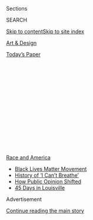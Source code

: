 <div id="app">

<div>

<div>

<div>

<div class="NYTAppHideMasthead css-1q2w90k e1suatyy0">

<div class="section css-ui9rw0 e1suatyy2">

<div class="css-eph4ug er09x8g0">

<div class="css-6n7j50">

</div>

<span class="css-1dv1kvn">Sections</span>

<div class="css-10488qs">

<span class="css-1dv1kvn">SEARCH</span>

</div>

[Skip to content](#site-content)[Skip to site index](#site-index)

</div>

<div id="masthead-section-label" class="css-1wr3we4 eaxe0e00">

[Art &
Design](https://www.nytimes3xbfgragh.onion/section/arts/design)

</div>

<div class="css-10698na e1huz5gh0">

</div>

</div>

<div id="masthead-bar-one" class="section hasLinks css-15hmgas e1csuq9d3">

<div class="css-uqyvli e1csuq9d0">

</div>

<div class="css-1uqjmks e1csuq9d1">

</div>

<div class="css-9e9ivx">

[](https://myaccount.nytimes3xbfgragh.onion/auth/login?response_type=cookie&client_id=vi)

</div>

<div class="css-1bvtpon e1csuq9d2">

[Today’s
Paper](https://www.nytimes3xbfgragh.onion/section/todayspaper)

</div>

</div>

</div>

</div>

<div data-aria-hidden="false">

<div id="site-content" data-role="main">

<div>

<div class="css-1aor85t" style="opacity:0.000000001;z-index:-1;visibility:hidden">

<div class="css-1hqnpie">

<div class="css-epjblv">

<span class="css-17xtcya">[Art &
Design](/section/arts/design)</span><span class="css-x15j1o">|</span><span class="css-fwqvlz">Turmoil
After a Museum Deletes ‘Black Lives Matter’ From
Postings</span>

</div>

<div class="css-k008qs">

<div class="css-1iwv8en">

<span class="css-18z7m18"></span>

<div>

</div>

</div>

<span class="css-1n6z4y">https://nyti.ms/2XtNYU7</span>

<div class="css-1705lsu">

<div class="css-4xjgmj">

<div class="css-4skfbu" data-role="toolbar" data-aria-label="Social Media Share buttons, Save button, and Comments Panel with current comment count" data-testid="share-tools">

  - 
  - 
  - 
  - 
    
    <div class="css-6n7j50">
    
    </div>

  - 

</div>

</div>

</div>

</div>

</div>

</div>

<div id="NYT_TOP_BANNER_REGION" class="css-13pd83m">

<div>

<div id="styln-prism-menu-1590763508878" class="section interactive-content interactive-size-medium css-1edisqu">

<div class="css-17ih8de interactive-body">

<div id="scroll-container" class="css-1gj85ro">

[<span class="styln-title-wrap"><span class="css-1pje3qr">Race
and</span><span class="css-1pje3qr">
America</span></span>](https://www.nytimes3xbfgragh.onion/news-event/george-floyd-protests-minneapolis-new-york-los-angeles?action=click&pgtype=Article&state=default&region=TOP_BANNER&context=storylines_menu)

  - [Black Lives Matter
    Movement](https://www.nytimes3xbfgragh.onion/interactive/2020/07/03/us/george-floyd-protests-crowd-size.html?action=click&pgtype=Article&state=default&region=TOP_BANNER&context=storylines_menu)
  - [History of ‘I Can’t
    Breathe’](https://www.nytimes3xbfgragh.onion/interactive/2020/06/28/us/i-cant-breathe-police-arrest.html?action=click&pgtype=Article&state=default&region=TOP_BANNER&context=storylines_menu)
  - [How Public Opinion
    Shifted](https://www.nytimes3xbfgragh.onion/interactive/2020/06/10/upshot/black-lives-matter-attitudes.html?action=click&pgtype=Article&state=default&region=TOP_BANNER&context=storylines_menu)
  - [45 Days in
    Louisville](https://www.nytimes3xbfgragh.onion/interactive/2020/07/16/us/black-lives-matter-protests-louisville-breonna-taylor.html?action=click&pgtype=Article&state=default&region=TOP_BANNER&context=storylines_menu)

</div>

</div>

</div>

</div>

</div>

<div id="top-wrapper" class="css-1sy8kpn">

<div id="top-slug" class="css-l9onyx">

Advertisement

</div>

[Continue reading the main
story](#after-top)

<div class="ad top-wrapper" style="text-align:center;height:100%;display:block;min-height:250px">

<div id="top" class="place-ad" data-position="top" data-size-key="top">

</div>

</div>

<div id="after-top">

</div>

</div>

<div>

<div id="sponsor-wrapper" class="css-1hyfx7x">

<div id="sponsor-slug" class="css-19vbshk">

Supported by

</div>

[Continue reading the main
story](#after-sponsor)

<div id="sponsor" class="ad sponsor-wrapper" style="text-align:center;height:100%;display:block">

</div>

<div id="after-sponsor">

</div>

</div>

<div class="css-186x18t">

</div>

<div class="css-1vkm6nb ehdk2mb0">

# Turmoil After a Museum Deletes ‘Black Lives Matter’ From Postings

</div>

The director of the Seattle Children’s Museum faced a strike and an
internal inquiry after she edited staff postings, citing fund-raising
and other concerns.

<div class="css-79elbk" data-testid="photoviewer-wrapper">

<div class="css-z3e15g" data-testid="photoviewer-wrapper-hidden">

</div>

<div class="css-1a48zt4 ehw59r15" data-testid="photoviewer-children">

![<span class="css-16f3y1r e13ogyst0" data-aria-hidden="true">Staff at
the Seattle Children’s Museum posted this list of books that feature
anti-racist messaging in May. Hours later, they found that certain parts
had been deleted, like the phrase “Black Lives Matter.” The label at the
top right was added by
staff.</span><span class="css-cnj6d5 e1z0qqy90" itemprop="copyrightHolder"><span class="css-1ly73wi e1tej78p0">Credit...</span><span><span>-</span></span></span>](https://static01.graylady3jvrrxbe.onion/images/2020/08/04/arts/04pulldown3/04pulldown3-articleLarge.jpg?quality=75&auto=webp&disable=upscale)

</div>

</div>

<div class="css-18e8msd">

<div class="css-vp77d3 epjyd6m0">

<div class="css-1baulvz">

By [<span class="css-1baulvz last-byline" itemprop="name">Julia
Jacobs</span>](https://www.nytimes3xbfgragh.onion/by/julia-jacobs)

</div>

</div>

  - Aug. 4, 2020, <span class="css-epvm6">12:56 p.m.
    ET</span>

  - 
    
    <div class="css-4xjgmj">
    
    <div class="css-d8bdto" data-role="toolbar" data-aria-label="Social Media Share buttons, Save button, and Comments Panel with current comment count" data-testid="share-tools">
    
      - 
      - 
      - 
      - 
        
        <div class="css-6n7j50">
        
        </div>
    
      - 
    
    </div>
    
    </div>

</div>

</div>

<div class="section meteredContent css-1r7ky0e" name="articleBody" itemprop="articleBody">

<div class="css-1fanzo5 StoryBodyCompanionColumn">

<div class="css-53u6y8">

In the wake of the police killing of George Floyd and the protests that
followed, institutions of every kind worked to figure out what they
wanted to say.

What sort of public statement should a shoe company release about racial
injustice? How about a university? A theater?

At the Seattle Children’s Museum, staff members decided to post lists of
children’s books online that were anti-racist in their messaging and
featured joyful stories about Black children and their families.

Another social media post featured a museum program where children
create their own “support signs,” not unlike the signs that activists
bring to demonstrations, but typically softer. One declared “I love
everything,” with drawings of heart-shaped balloons and peace signs.

</div>

</div>

<div class="css-1fanzo5 StoryBodyCompanionColumn">

<div class="css-53u6y8">

All of the posts started with a declaration: Black Lives Matter.

Until they didn’t.

Hours after the postings on Instagram and Facebook on May 30, all
mentions of the phrase “Black Lives Matter” had been edited out of the
captions.

The museum’s executive director explained her rationale for the
deletions a couple of days later on a staff video call that participants
taped. Christi Stapleton Keith, the director, said she personally
believed in the message of Black Lives Matter but the institution had a
process and needed to create a message “that the museum could all agree
on as an organization.”“And what happens” she went on, “if we lose
funding? What happens if we lose donors? All of those considerations
have to be considered when we write the language around this.”

The deletions and the call that followed created a crisis at the
children’s museum that is still unraveling more than two months later.
Nine employees of the museum, which had been operating online only
because of the pandemic, almost immediately went on strike.

“At that moment I was prepared to never come back,” said Maya Burton,
who, at the time, worked in the museum’s education department.

Two weeks ago, those nine employees were laid off, though the museum
said it was a preplanned layoff related to the exhaustion of its funds
from the federal Paycheck Protection Program and “in no way tied to
recent developments.”

</div>

</div>

<div class="css-1fanzo5 StoryBodyCompanionColumn">

<div class="css-53u6y8">

Now an outside investigator hired by the board of trustees is
interviewing former and current employees as part of an inquiry into the
social media incident.

Ms. Stapleton Keith, who has run the museum since 2017, has been placed
on paid leave until its conclusion. In an email, she declined an
interview request, saying that she could not go into specifics because
of the ongoing investigation.

“I do want to underscore that the Seattle Children’s Museum and myself,
personally, do support Black Lives Matter and have long put forth
educational programming for children that supports a more diverse,
inclusive and equitable society,” she said.

In a statement released after the layoffs in July, the museum sought to
explain the controversy: “Because the content dealt with sensitive
topics and had been posted without typical discussion, review or
approval from S.C.M. leadership, it was revised and references to Black
Lives Matter were temporarily removed until a wider group of museum
stakeholders could be consulted to ensure our messaging accurately
represented our educational content.”

</div>

</div>

<div class="css-79elbk" data-testid="photoviewer-wrapper">

<div class="css-z3e15g" data-testid="photoviewer-wrapper-hidden">

</div>

<div class="css-1a48zt4 ehw59r15" data-testid="photoviewer-children">

![<span class="css-16f3y1r e13ogyst0" data-aria-hidden="true">The board
of trustees of the children’s museum hired an outside investigator to
get to the root of what happened with the Black Lives Matter
posts.</span><span class="css-cnj6d5 e1z0qqy90" itemprop="copyrightHolder"><span class="css-1ly73wi e1tej78p0">Credit...</span><span>Seattle
Children's
Museum</span></span>](https://static01.graylady3jvrrxbe.onion/images/2020/08/04/arts/04pulldown-02/04pulldown-02-articleLarge.jpg?quality=75&auto=webp&disable=upscale)

</div>

</div>

<div class="css-1fanzo5 StoryBodyCompanionColumn">

<div class="css-53u6y8">

In an email, the chair of the museum’s board of trustees, Andrew
Mathews, said that “prospective loss of donors would never change our
fundamental commitment to equity and social justice.”

</div>

</div>

<div class="css-1fanzo5 StoryBodyCompanionColumn">

<div class="css-53u6y8">

The museum, which once featured a staff of 20, is now operating with
five people. It had laid off most of its workers earlier in the spring
as the pandemic bore down on Seattle, and it became clear that it would
be a while before children and families would converge on its vast
playground of hands-on activities, like the grocery store where visitors
can pick out imitation food items.

During the months of the pandemic, though, the museum’s Instagram
account had become a virtual stand-in for its programming, filling up
over the weeks with science demonstrations about wind energy and
composting, or cooking programs that showed children how to make “heart
healthy chocolate pudding.”

One former employee who often appeared as a host of the videos, Mimi
Santos, said that it felt natural for the museum to post lists of books
that dovetailed with the racial justice protests sweeping the country.
The lists included titles like [“Not My Idea: A Book About
Whiteness”](https://anastasiahigginbotham.com/not-my-idea/) and [“My
Hair Is a
Garden,”](https://www.albertwhitman.com/book/my-hair-is-a-garden/) a
picture book about a Black girl learning the beauty of natural hair.

When Ms. Santos heard that Ms. Stapleton Keith did not approve of what
had been posted, she said that she told her supervisor that, “If you
take it down you’re telling the families that we serve and your front
facing staff, who are majority people of color, you’re telling us that
you don’t care.”

(Mr. Mathews said in an email that there were “varying accounts” of the
timeline for when staffers expressed opposition to the idea of altering
the posts.)

By the time the staff logged onto their computers to join the Zoom call
with the director in June, they had a list of demands for their bosses,
among them, that Ms. Stapleton Keith make a public apology and an
explanation as to why the posts were edited.

</div>

</div>

<div class="css-1fanzo5 StoryBodyCompanionColumn">

<div class="css-53u6y8">

Ms. Stapleton Keith sought to explain what had happened on the call. She
said that the social media posts hadn’t gone through the proper
processes and apologized for the “hurt all around because of the way
these posts were handled.”

She told the staff that while “I don’t think any of us disagree with the
language around Black Lives Matter,” releasing such a statement required
more group consultation, as well as board approval.

A former employee who wrote the captions for the posts, Meg Hesketh,
said that she did not realize that writing “Black Lives Matter” in a
social media post would require a review process — or end up causing
such a stir. She said that many members of the museum staff wore pins on
their vests that say Black Lives Matter.

Particularly upsetting, several staff members said, was the suggestion
that the tone of the postings needed to be modified so as to not upset
donors. The museum says that about 40 percent of its budget, which was
roughly $1.3 million in 2018, is contributed.

“My thought was that then we need to find better funding,” Anthony
Noceda, a former employee, said in an interview. “If their values don’t
align with that, then we don’t need their money.”

Mr. Mathews, the board chair, said that the investigator had also been
tasked with looking into what employees had recently identified as
ongoing problems with how staffers of color were treated at the museum.
He said that the board was “taking the hurt that our community feels
very seriously.”

</div>

</div>

<div class="css-1fanzo5 StoryBodyCompanionColumn">

<div class="css-53u6y8">

Ms. Burton said that, even if there is a chance some staff will be hired
back, she had decided not to return and headed home to Florida, where
she lived before moving to Seattle to attend college in 2012. On Sunday,
she was in the middle of the drive, when she reflected on the tumult of
recent months.

“It’s sad because I was sure that this was going to be my forever job,”
said Ms. Burton, who is Black. “But this is about people’s lives. It’s
about my life, the lives of my family and friends.”

Since the controversy erupted in early June, the museum has used the
phrase “Black Lives Matter” several times on its social media accounts
and in its public statements. A [new
page](https://thechildrensmuseum.org/black-lives-matter/)on its website
is called “Because Black Lives Matter.”

*Alain Delaqueriere contributed research.*

</div>

</div>

</div>

<div>

</div>

<div>

</div>

<div>

</div>

<div>

<div id="bottom-wrapper" class="css-1ede5it">

<div id="bottom-slug" class="css-l9onyx">

Advertisement

</div>

[Continue reading the main
story](#after-bottom)

<div id="bottom" class="ad bottom-wrapper" style="text-align:center;height:100%;display:block;min-height:90px">

</div>

<div id="after-bottom">

</div>

</div>

</div>

</div>

</div>

## Site Index

<div>

</div>

## Site Information Navigation

  - [© <span>2020</span> <span>The New York Times
    Company</span>](https://help.nytimes3xbfgragh.onion/hc/en-us/articles/115014792127-Copyright-notice)

<!-- end list -->

  - [NYTCo](https://www.nytco.com/)
  - [Contact
    Us](https://help.nytimes3xbfgragh.onion/hc/en-us/articles/115015385887-Contact-Us)
  - [Work with us](https://www.nytco.com/careers/)
  - [Advertise](https://nytmediakit.com/)
  - [T Brand Studio](http://www.tbrandstudio.com/)
  - [Your Ad
    Choices](https://www.nytimes3xbfgragh.onion/privacy/cookie-policy#how-do-i-manage-trackers)
  - [Privacy](https://www.nytimes3xbfgragh.onion/privacy)
  - [Terms of
    Service](https://help.nytimes3xbfgragh.onion/hc/en-us/articles/115014893428-Terms-of-service)
  - [Terms of
    Sale](https://help.nytimes3xbfgragh.onion/hc/en-us/articles/115014893968-Terms-of-sale)
  - [Site
    Map](https://spiderbites.nytimes3xbfgragh.onion)
  - [Help](https://help.nytimes3xbfgragh.onion/hc/en-us)
  - [Subscriptions](https://www.nytimes3xbfgragh.onion/subscription?campaignId=37WXW)

</div>

</div>

</div>

</div>
